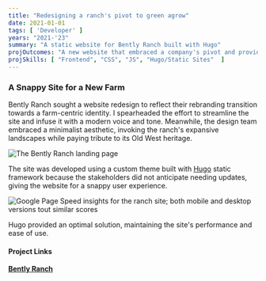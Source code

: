 ```yaml
---
title: "Redesigning a ranch's pivot to green agrow"
date: 2021-01-01
tags: [ 'Developer' ]
years: "2021-'23"
summary: "A static website for Bently Ranch built with Hugo"
projOutcomes: "A new website that embraced a company's pivot and provided an optimized user experience."
projSkills: [ "Frontend", "CSS", "JS", "Hugo/Static Sites"  ]
---
```


### A Snappy Site for a New Farm

Bently Ranch sought a website redesign to reflect their rebranding transition towards a farm-centric identity. I spearheaded the effort to streamline the site and infuse it with a modern voice and tone. Meanwhile, the design team embraced a minimalist aesthetic, invoking the ranch's expansive landscapes while paying tribute to its Old West heritage.

![The Bently Ranch landing page](/bently-ranch-hero.jpg)

The site was developed using a custom theme built with [Hugo](https://gohugo.io/) static framework because the stakeholders did not anticipate needing updates, giving the website for a snappy user experience.

![Google Page Speed insights for the ranch site; both mobile and desktop versions tout similar scores](/ranch-page-speed.jpg)

Hugo provided an optimal solution, maintaining the site's performance and ease of use.

#### Project Links

**[Bently Ranch](https://bentlyranch.com/)**  